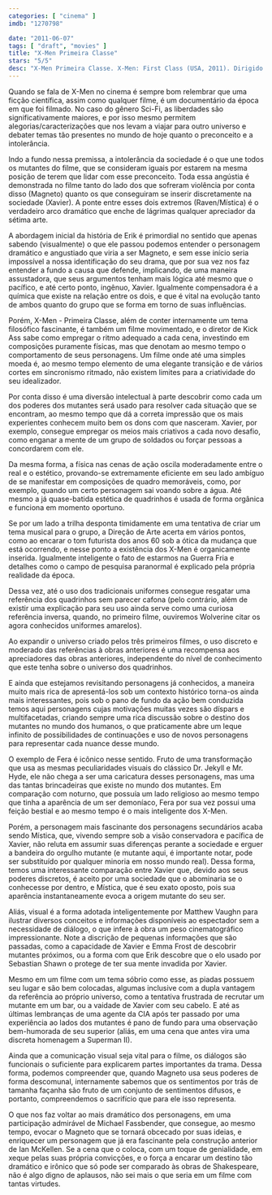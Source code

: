 ```yaml
---
categories: [ "cinema" ]
imdb: "1270798"

date: "2011-06-07"
tags: [ "draft", "movies" ]
title: "X-Men Primeira Classe"
stars: "5/5"
desc: "X-Men Primeira Classe. X-Men: First Class (USA, 2011). Dirigido por Matthew Vaughn. Escrito por Ashley Miller, Zack Stentz, Jane Goldman, Matthew Vaughn, Sheldon Turner, Bryan Singer. Com James McAvoy, Laurence Belcher, Michael Fassbender, Bill Milner, Kevin Bacon, Rose Byrne, Jennifer Lawrence, Beth Goddard, Morgan Lily."
---
```

Quando se fala de X-Men no cinema é sempre bom relembrar que uma ficção científica, assim como qualquer filme, é um documentário da época em que foi filmado. No caso do gênero Sci-Fi, as liberdades são significativamente maiores, e por isso mesmo permitem alegorias/caracterizações que nos levam a viajar para outro universo e debater temas tão presentes no mundo de hoje quanto o preconceito e a intolerância.

Indo a fundo nessa premissa, a intolerância da sociedade é o que une todos os mutantes do filme, que se consideram iguais por estarem na mesma posição de terem que lidar com esse preconceito. Toda essa angústia é demonstrada no filme tanto do lado dos que sofreram violência por conta disso (Magneto) quanto os que conseguiram se inserir discretamente na sociedade (Xavier). A ponte entre esses dois extremos (Raven/Mística) é o verdadeiro arco dramático que enche de lágrimas qualquer apreciador da sétima arte.

A abordagem inicial da história de Erik é primordial no sentido que apenas sabendo (visualmente) o que ele passou podemos entender o personagem dramático e angustiado que viria a ser Magneto, e sem esse início seria impossível a nossa identificação do seu drama, que por sua vez nos faz entender a fundo a causa que defende, implicando, de uma maneira assustadora, que seus argumentos tenham mais lógica até mesmo que o pacífico, e até certo ponto, ingênuo, Xavier. Igualmente compensadora é a química que existe na relação entre os dois, e que é vital na evolução tanto de ambos quanto do grupo que se forma em torno de suas influências.

Porém, X-Men - Primeira Classe, além de conter internamente um tema filosófico fascinante, é também um filme movimentado, e o diretor de Kick Ass sabe como empregar o ritmo adequado a cada cena, investindo em composições puramente físicas, mas que denotam ao mesmo tempo o comportamento de seus personagens. Um filme onde até uma simples moeda é, ao mesmo tempo elemento de uma elegante transição e de vários cortes em sincronismo ritmado, não existem limites para a criatividade do seu idealizador.

Por conta disso é uma diversão intelectual à parte descobrir como cada um dos poderes dos mutantes será usado para resolver cada situação que se encontram, ao mesmo tempo que dá a correta impressão que os mais experientes conhecem muito bem os dons com que nasceram. Xavier, por exemplo, consegue empregar os meios mais criativos a cada novo desafio, como enganar a mente de um grupo de soldados ou forçar pessoas a concordarem com ele.

Da mesma forma, a física nas cenas de ação oscila moderadamente entre o real e o estético, provando-se extremamente eficiente em seu lado ambíguo de se manifestar em composições de quadro memoráveis, como, por exemplo, quando um certo personagem sai voando sobre a água. Até mesmo a já quase-batida estética de quadrinhos é usada de forma orgânica e funciona em momento oportuno.

Se por um lado a trilha desponta timidamente em uma tentativa de criar um tema musical para o grupo, a Direção de Arte acerta em vários pontos, como ao encarar o tom futurista dos anos 60 sob a ótica da mudança que está ocorrendo, e nesse ponto a existência dos X-Men é organicamente inserida. Igualmente inteligente o fato de estarmos na Guerra Fria e detalhes como o campo de pesquisa paranormal é explicado pela própria realidade da época.

Dessa vez, até o uso dos tradicionais uniformes consegue resgatar uma referência dos quadrinhos sem parecer cafona (pelo contrário, além de existir uma explicação para seu uso ainda serve como uma curiosa referência inversa, quando, no primeiro filme, ouviremos Wolverine citar os agora conhecidos uniformes amarelos).

Ao expandir o universo criado pelos três primeiros filmes, o uso discreto e moderado das referências à obras anteriores é uma recompensa aos apreciadores das obras anteriores, independente do nível de conhecimento que este tenha sobre o universo dos quadrinhos.

E ainda que estejamos revisitando personagens já conhecidos, a maneira muito mais rica de apresentá-los sob um contexto histórico torna-os ainda mais interessantes, pois sob o pano de fundo da ação bem conduzida temos aqui personagens cujas motivações muitas vezes são díspars e multifacetadas, criando sempre uma rica discussão sobre o destino dos mutantes no mundo dos humanos, o que praticamente abre um leque infinito de possibilidades de continuações e uso de novos personagens para representar cada nuance desse mundo.

O exemplo de Fera é icônico nesse sentido. Fruto de uma transformação que usa as mesmas peculiaridades visuais do clássico Dr. Jekyll e Mr. Hyde, ele não chega a ser uma caricatura desses personagens, mas uma das tantas brincadeiras que existe no mundo dos mutantes. Em comparação com noturno, que possuía um lado religioso ao mesmo tempo que tinha a aparência de um ser demoníaco, Fera por sua vez possui uma feição bestial e ao mesmo tempo é o mais inteligente dos X-Men.

Porém, a personagem mais fascinante dos personagens secundários acaba sendo Mística, que, vivendo sempre sob a visão conservadora e pacífica de Xavier, não reluta em assumir suas diferenças perante a sociedade e erguer a bandeira do orgulho mutante (e mutante aqui, é importante notar, pode ser substituído por qualquer minoria em nosso mundo real). Dessa forma, temos uma interessante comparação entre Xavier que, devido aos seus poderes discretos, é aceito por uma sociedade que o abominaria se o conhecesse por dentro, e Mística, que é seu exato oposto, pois sua aparência instantaneamente evoca a origem mutante do seu ser.

Aliás, visual é a forma adotada inteligentemente por Matthew Vaughn para ilustrar diversos conceitos e informações disponíveis ao espectador sem a necessidade de diálogo, o que infere à obra um peso cinematográfico impressionante. Note a discrição de pequenas informações que são passadas, como a capacidade de Xavier e Emma Frost de descobrir mutantes próximos, ou a forma com que Erik descobre que o elo usado por Sebastian Shawn o protege de ter sua mente invadida por Xavier.

Mesmo em um filme com um tema sóbrio como esse, as piadas possuem seu lugar e são bem colocadas, algumas inclusive com a dupla vantagem da referência ao próprio universo, como a tentativa frustrada de recrutar um mutante em um bar, ou a vaidade de Xavier com seu cabelo. E até as últimas lembranças de uma agente da CIA após ter passado por uma experiência ao lados dos mutantes é pano de fundo para uma observação bem-humorada de seu superior (aliás, em uma cena que antes vira uma discreta homenagem a Superman II).

Ainda que a comunicação visual seja vital para o filme, os diálogos são funcionais o suficiente para explicarem partes importantes da trama. Dessa forma, podemos compreender que, quando Magneto usa seus poderes de forma descomunal, internamente sabemos que os sentimentos por trás de tamanha façanha são fruto de um conjunto de sentimentos difusos, e portanto, compreendemos o sacrifício que para ele isso representa.

O que nos faz voltar ao mais dramático dos personagens, em uma participação admirável de Michael Fassbender, que consegue, ao mesmo tempo, evocar o Magneto que se tornará obcecado por suas ideias, e enriquecer um personagem que já era fascinante pela construção anterior de Ian McKellen. Se a cena que o coloca, com um toque de genialidade, em xeque pelas suas própria convicções, e o força a encarar um destino tão dramático e irônico que só pode ser comparado às obras de Shakespeare, não é algo digno de aplausos, não sei mais o que seria em um filme com tantas virtudes.


